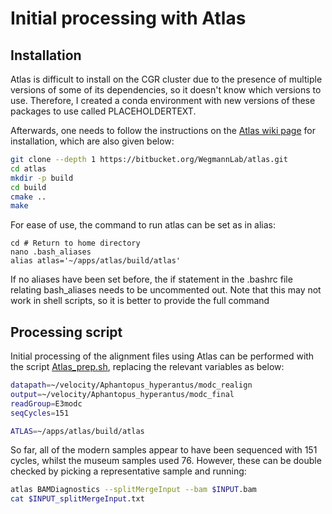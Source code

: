 # Initial processing with Atlas

## Installation

Atlas is difficult to install on the CGR cluster due to the presence of multiple versions of some of its dependencies, so it doesn't know which versions to use. Therefore, I created a conda environment
with new versions of these packages to use called PLACEHOLDERTEXT.

Afterwards, one needs to follow the instructions on the [Atlas wiki page](https://atlaswiki.netlify.app/) for installation, which are also given below:

```bash
git clone --depth 1 https://bitbucket.org/WegmannLab/atlas.git
cd atlas
mkdir -p build
cd build
cmake ..
make
```

For ease of use, the command to run atlas can be set as in alias:
```
cd # Return to home directory
nano .bash_aliases
alias atlas='~/apps/atlas/build/atlas'
```
If no aliases have been set before, the if statement in the .bashrc file relating bash_aliases needs to be uncommented out. Note that this may not work in shell scripts, so it is better to provide
the full command


## Processing script

Initial processing of the alignment files using Atlas can be performed with the script [Atlas_prep.sh](https://github.com/mmerkin/Velocity/blob/main/scripts/Atlas_prep.sh), replacing the relevant variables as below:

```bash
datapath=~/velocity/Aphantopus_hyperantus/modc_realign
output=~/velocity/Aphantopus_hyperantus/modc_final
readGroup=E3modc
seqCycles=151

ATLAS=~/apps/atlas/build/atlas
```

So far, all of the modern samples appear to have been sequenced with 151 cycles, whilst the museum samples used 76. However, these can be double checked by picking a representative sample and running:

```bash
atlas BAMDiagnostics --splitMergeInput --bam $INPUT.bam
cat $INPUT_splitMergeInput.txt
```

